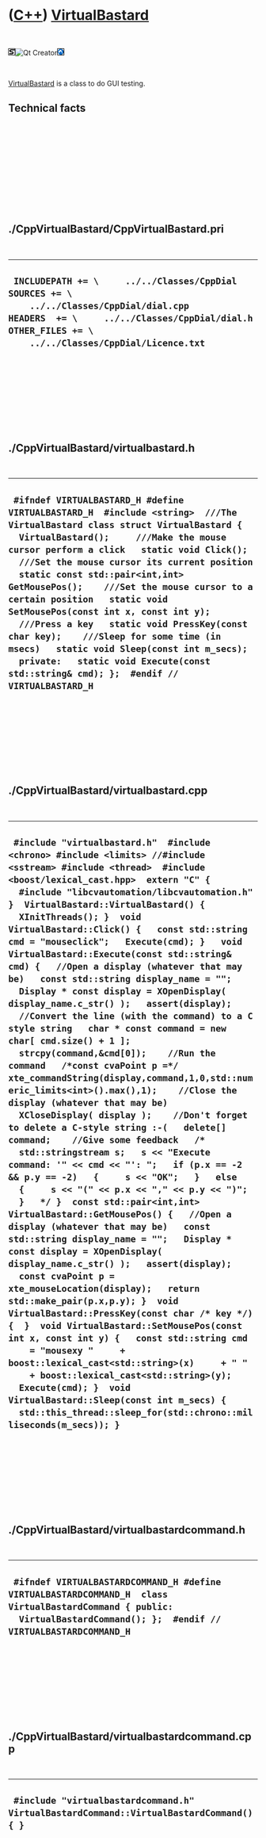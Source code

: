 



 

 

 

 

 

([C++](Cpp.htm)) [VirtualBastard](CppVirtualBastard.htm)
========================================================

 

![STL](PicStl.png)![Qt
Creator](PicQtCreator.png)![Lubuntu](PicLubuntu.png)

 

[VirtualBastard](CppVirtualBastard.htm) is a class to do GUI testing.

Technical facts
---------------

 

 

 

 

 

 

./CppVirtualBastard/CppVirtualBastard.pri
-----------------------------------------

 

  --------------------------------------------------------------------------------------------------------------------------------------------------------------------------------------------------------
  ` INCLUDEPATH += \     ../../Classes/CppDial  SOURCES += \     ../../Classes/CppDial/dial.cpp  HEADERS  += \     ../../Classes/CppDial/dial.h  OTHER_FILES += \     ../../Classes/CppDial/Licence.txt`
  --------------------------------------------------------------------------------------------------------------------------------------------------------------------------------------------------------

 

 

 

 

 

./CppVirtualBastard/virtualbastard.h
------------------------------------

 

  -------------------------------------------------------------------------------------------------------------------------------------------------------------------------------------------------------------------------------------------------------------------------------------------------------------------------------------------------------------------------------------------------------------------------------------------------------------------------------------------------------------------------------------------------------------------------------------------------------------------------------------------------------------
  ` #ifndef VIRTUALBASTARD_H #define VIRTUALBASTARD_H  #include <string>  ///The VirtualBastard class struct VirtualBastard {   VirtualBastard();     ///Make the mouse cursor perform a click   static void Click();    ///Set the mouse cursor its current position   static const std::pair<int,int> GetMousePos();    ///Set the mouse cursor to a certain position   static void SetMousePos(const int x, const int y);    ///Press a key   static void PressKey(const char key);    ///Sleep for some time (in msecs)   static void Sleep(const int m_secs);    private:   static void Execute(const std::string& cmd); };  #endif // VIRTUALBASTARD_H`
  -------------------------------------------------------------------------------------------------------------------------------------------------------------------------------------------------------------------------------------------------------------------------------------------------------------------------------------------------------------------------------------------------------------------------------------------------------------------------------------------------------------------------------------------------------------------------------------------------------------------------------------------------------------

 

 

 

 

 

./CppVirtualBastard/virtualbastard.cpp
--------------------------------------

 

  ---------------------------------------------------------------------------------------------------------------------------------------------------------------------------------------------------------------------------------------------------------------------------------------------------------------------------------------------------------------------------------------------------------------------------------------------------------------------------------------------------------------------------------------------------------------------------------------------------------------------------------------------------------------------------------------------------------------------------------------------------------------------------------------------------------------------------------------------------------------------------------------------------------------------------------------------------------------------------------------------------------------------------------------------------------------------------------------------------------------------------------------------------------------------------------------------------------------------------------------------------------------------------------------------------------------------------------------------------------------------------------------------------------------------------------------------------------------------------------------------------------------------------------------------------------------------------------------------------------------------------------------------------------------------------------------------------------------------------------------------------------------------------------------------------------------------------------------------------------------------------------------------------------------------------------------------------------------------
  ` #include "virtualbastard.h"  #include <chrono> #include <limits> //#include <sstream> #include <thread>  #include <boost/lexical_cast.hpp>  extern "C" {   #include "libcvautomation/libcvautomation.h" }  VirtualBastard::VirtualBastard() {   XInitThreads(); }  void VirtualBastard::Click() {   const std::string cmd = "mouseclick";   Execute(cmd); }   void VirtualBastard::Execute(const std::string& cmd) {   //Open a display (whatever that may be)   const std::string display_name = "";   Display * const display = XOpenDisplay( display_name.c_str() );   assert(display);    //Convert the line (with the command) to a C style string   char * const command = new char[ cmd.size() + 1 ];   strcpy(command,&cmd[0]);    //Run the command   /*const cvaPoint p =*/ xte_commandString(display,command,1,0,std::numeric_limits<int>().max(),1);    //Close the display (whatever that may be)   XCloseDisplay( display );    //Don't forget to delete a C-style string :-(   delete[] command;    //Give some feedback   /*   std::stringstream s;   s << "Execute command: '" << cmd << "': ";   if (p.x == -2 && p.y == -2)   {     s << "OK";   }   else   {     s << "(" << p.x << "," << p.y << ")";   }   */ }  const std::pair<int,int> VirtualBastard::GetMousePos() {   //Open a display (whatever that may be)   const std::string display_name = "";   Display * const display = XOpenDisplay( display_name.c_str() );   assert(display);   const cvaPoint p = xte_mouseLocation(display);   return std::make_pair(p.x,p.y); }  void VirtualBastard::PressKey(const char /* key */) {  }  void VirtualBastard::SetMousePos(const int x, const int y) {   const std::string cmd     = "mousexy "     + boost::lexical_cast<std::string>(x)     + " "     + boost::lexical_cast<std::string>(y);   Execute(cmd); }  void VirtualBastard::Sleep(const int m_secs) {   std::this_thread::sleep_for(std::chrono::milliseconds(m_secs)); }`
  ---------------------------------------------------------------------------------------------------------------------------------------------------------------------------------------------------------------------------------------------------------------------------------------------------------------------------------------------------------------------------------------------------------------------------------------------------------------------------------------------------------------------------------------------------------------------------------------------------------------------------------------------------------------------------------------------------------------------------------------------------------------------------------------------------------------------------------------------------------------------------------------------------------------------------------------------------------------------------------------------------------------------------------------------------------------------------------------------------------------------------------------------------------------------------------------------------------------------------------------------------------------------------------------------------------------------------------------------------------------------------------------------------------------------------------------------------------------------------------------------------------------------------------------------------------------------------------------------------------------------------------------------------------------------------------------------------------------------------------------------------------------------------------------------------------------------------------------------------------------------------------------------------------------------------------------------------------------------

 

 

 

 

 

./CppVirtualBastard/virtualbastardcommand.h
-------------------------------------------

 

  ----------------------------------------------------------------------------------------------------------------------------------------------------------------------------
  ` #ifndef VIRTUALBASTARDCOMMAND_H #define VIRTUALBASTARDCOMMAND_H  class VirtualBastardCommand { public:   VirtualBastardCommand(); };  #endif // VIRTUALBASTARDCOMMAND_H`
  ----------------------------------------------------------------------------------------------------------------------------------------------------------------------------

 

 

 

 

 

./CppVirtualBastard/virtualbastardcommand.cpp
---------------------------------------------

 

  -------------------------------------------------------------------------------------------
  ` #include "virtualbastardcommand.h"  VirtualBastardCommand::VirtualBastardCommand() { }`
  -------------------------------------------------------------------------------------------

 

 

 

 

 

./CppVirtualBastard/virtualbastardcommandfactory.h
--------------------------------------------------

 

  ---------------------------------------------------------------------------------------------------------------------------------------------------------------------------------------------------------------
  ` #ifndef VIRTUALBASTARDCOMMANDFACTORY_H #define VIRTUALBASTARDCOMMANDFACTORY_H  class VirtualBastardCommandFactory { public:   VirtualBastardCommandFactory(); };  #endif // VIRTUALBASTARDCOMMANDFACTORY_H`
  ---------------------------------------------------------------------------------------------------------------------------------------------------------------------------------------------------------------

 

 

 

 

 

./CppVirtualBastard/virtualbastardcommandfactory.cpp
----------------------------------------------------

 

  ----------------------------------------------------------------------------------------------------------------
  ` #include "virtualbastardcommandfactory.h"  VirtualBastardCommandFactory::VirtualBastardCommandFactory() { }`
  ----------------------------------------------------------------------------------------------------------------

 

 

 

 

 





 

[![Valid XHTML 1.0 Strict](valid-xhtml10.png){width="88"
height="31"}](http://validator.w3.org/check?uri=referer)

This page has been created by the [tool](Tools.htm)
[CodeToHtml](ToolCodeToHtml.htm)
